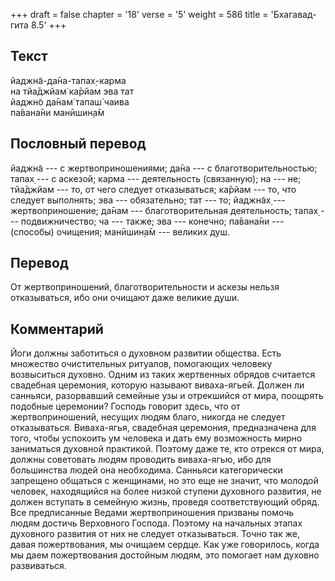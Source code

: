 +++
draft = false
chapter = '18'
verse = '5'
weight = 586
title = 'Бхагавад-гита 8.5'
+++
## Текст

йаджн̃а-да̄на-тапах̣-карма  
на тйа̄джйам̇ ка̄рйам эва тат  
йаджн̃о да̄нам̇ тапаш́ чаива  
па̄вана̄ни манӣшин̣а̄м

## Пословный перевод

йаджн̃а --- с жертвоприношениями; да̄на --- с благотворительностью; тапах̣
--- с аскезой; карма --- деятельность (связанную); на --- не; тйа̄джйам
--- то, от чего следует отказываться; ка̄рйам --- то, что следует
выполнять; эва --- обязательно; тат --- то; йаджн̃ах̣ ---
жертвоприношение; да̄нам --- благотворительная деятельность; тапах̣ ---
подвижничество; ча --- также; эва --- конечно; па̄вана̄ни --- (способы)
очищения; манӣшин̣а̄м --- великих душ.

## Перевод

От жертвоприношений, благотворительности и аскезы нельзя отказываться,
ибо они очищают даже великие души.

## Комментарий

Йоги должны заботиться о духовном развитии общества. Есть множество
очистительных ритуалов, помогающих человеку возвыситься духовно. Одним
из таких жертвенных обрядов считается свадебная церемония, которую
называют виваха-ягьей. Должен ли санньяси, разорвавший семейные узы и
отрекшийся от мира, поощрять подобные церемонии? Господь говорит здесь,
что от жертвоприношений, несущих людям благо, никогда не следует
отказываться. Виваха-ягья, свадебная церемония, предназначена для того,
чтобы успокоить ум человека и дать ему возможность мирно заниматься
духовной практикой. Поэтому даже те, кто отрекся от мира, должны
советовать людям проводить виваха-ягью, ибо для большинства людей она
необходима. Санньяси категорически запрещено общаться с женщинами, но
это еще не значит, что молодой человек, находящийся на более низкой
ступени духовного развития, не должен вступать в семейную жизнь, проведя
соответствующий обряд. Все предписанные Ведами жертвоприношения призваны
помочь людям достичь Верховного Господа. Поэтому на начальных этапах
духовного развития от них не следует отказываться. Точно так же, давая
пожертвования, мы очищаем сердце. Как уже говорилось, когда мы даем
пожертвования достойным людям, это помогает нам духовно развиваться.
